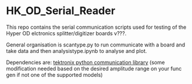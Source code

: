 # HK_OD_Serial_Reader

This repo contains the serial communication scripts used for testing of the Hyper OD elctronics splitter/digitizer boards v???.

General organisation is scantype.py to run communicate with a board and take data and then analysistype.ipynb to analyse and plot.

Dependencies are: [tektronix python communication library](https://github.com/asvela/tektronix-func-gen/blob/main/tektronix_func_gen.py) (some modification needed based on the desired amplitude range on your func gen if not one of the supported models)
